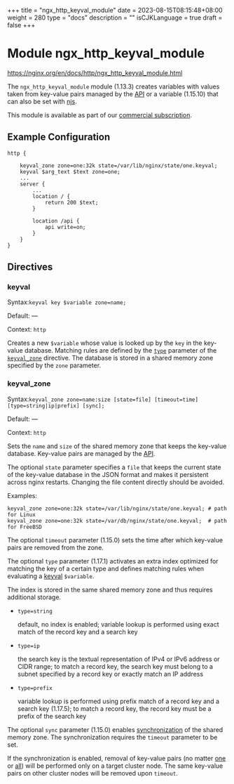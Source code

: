 +++
title = "ngx_http_keyval_module"
date = 2023-08-15T08:15:48+08:00
weight = 280
type = "docs"
description = ""
isCJKLanguage = true
draft = false
+++

# Module ngx_http_keyval_module

https://nginx.org/en/docs/http/ngx_http_keyval_module.html



The `ngx_http_keyval_module` module (1.13.3) creates variables with values taken from key-value pairs managed by the [API](https://nginx.org/en/docs/http/ngx_http_api_module.html#http_keyvals_) or a variable (1.15.10) that can also be set with [njs](https://github.com/nginx/njs-examples/#logging-the-number-of-requests-per-client-http-logging-num-requests).



This module is available as part of our [commercial subscription](http://nginx.com/products/).





## Example Configuration



```
http {

    keyval_zone zone=one:32k state=/var/lib/nginx/state/one.keyval;
    keyval $arg_text $text zone=one;
    ...
    server {
        ...
        location / {
            return 200 $text;
        }

        location /api {
            api write=on;
        }
    }
}
```





## Directives



### keyval

  Syntax:`keyval key $variable zone=name;`

  Default: —

  Context: `http`


Creates a new `$variable` whose value is looked up by the `key` in the key-value database. Matching rules are defined by the [`type`](https://nginx.org/en/docs/http/ngx_http_keyval_module.html#keyval_type) parameter of the [`keyval_zone`](https://nginx.org/en/docs/http/ngx_http_keyval_module.html#keyval_zone) directive. The database is stored in a shared memory zone specified by the `zone` parameter.



### keyval_zone

  Syntax:`keyval_zone zone=name:size [state=file] [timeout=time] [type=string|ip|prefix] [sync];`

  Default: —

  Context: `http`


Sets the `name` and `size` of the shared memory zone that keeps the key-value database. Key-value pairs are managed by the [API](https://nginx.org/en/docs/http/ngx_http_api_module.html#http_keyvals_).



The optional `state` parameter specifies a `file` that keeps the current state of the key-value database in the JSON format and makes it persistent across nginx restarts. Changing the file content directly should be avoided.

Examples:

```
keyval_zone zone=one:32k state=/var/lib/nginx/state/one.keyval; # path for Linux
keyval_zone zone=one:32k state=/var/db/nginx/state/one.keyval;  # path for FreeBSD
```





The optional `timeout` parameter (1.15.0) sets the time after which key-value pairs are removed from the zone.



The optional `type` parameter (1.17.1) activates an extra index optimized for matching the key of a certain type and defines matching rules when evaluating a [keyval](https://nginx.org/en/docs/http/ngx_http_keyval_module.html#keyval) `$variable`.

The index is stored in the same shared memory zone and thus requires additional storage.



- `type=string`

  default, no index is enabled; variable lookup is performed using exact match of the record key and a search key

- `type=ip`

  the search key is the textual representation of IPv4 or IPv6 address or CIDR range; to match a record key, the search key must belong to a subnet specified by a record key or exactly match an IP address

- `type=prefix`

  variable lookup is performed using prefix match of a record key and a search key (1.17.5); to match a record key, the record key must be a prefix of the search key





The optional `sync` parameter (1.15.0) enables [synchronization](https://nginx.org/en/docs/stream/ngx_stream_zone_sync_module.html#zone_sync) of the shared memory zone. The synchronization requires the `timeout` parameter to be set.

If the synchronization is enabled, removal of key-value pairs (no matter [one](https://nginx.org/en/docs/http/ngx_http_api_module.html#patchHttpKeyvalZoneKeyValue) or [all](https://nginx.org/en/docs/http/ngx_http_api_module.html#deleteHttpKeyvalZoneData)) will be performed only on a target cluster node. The same key-value pairs on other cluster nodes will be removed upon `timeout`.